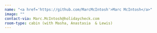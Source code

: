 ```yaml
---
name: "<a href='https://github.com/MarcMcIntosh'>Marc McIntosh</a>"
image: ""
contact-via: Marc.McIntosh@holidaycheck.com
room-type: cabin (with Masha, Anastasia  & Lewis) 
---
```


